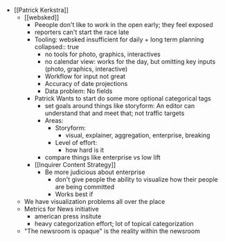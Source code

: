 - [[Patrick Kerkstra]]
	- [[websked]]
		- Peeople don't like to work in the open early; they feel exposed
		- reporters can't start the race late
		- Tooling: websked insufficient for daily + long term planning
		  collapsed:: true
			- no tools for photo, graphics, interactives
			- no calendar view: works for the day, but omitting key inputs (photo, graphics, interactive)
			- Workflow for input not great
			- Accuracy of date projections
			- Data problem: No fields
		- Patrick Wants to start do some more optional categorical tags
			- set goals around things like storyform: An editor can understand that and meet that; not traffic targets
			- Areas:
				- Storyform:
					- visual, explainer, aggregation, enterprise, breaking
				- Level of effort:
					- how hard is it
			- compare things like enterprise vs low lift
		- [[Inquirer Content Strategy]]
			- Be more judicious about enterprise
				- don't give people the ability to visualize how their people are being committed
				- Works best if
	- We have visualization problems all over the place
	- Metrics for News initiative
		- american press insitute
		- heavy categorization effort; lot of topical categorization
	- "The newsroom is opaque" is the reality within the newsroom